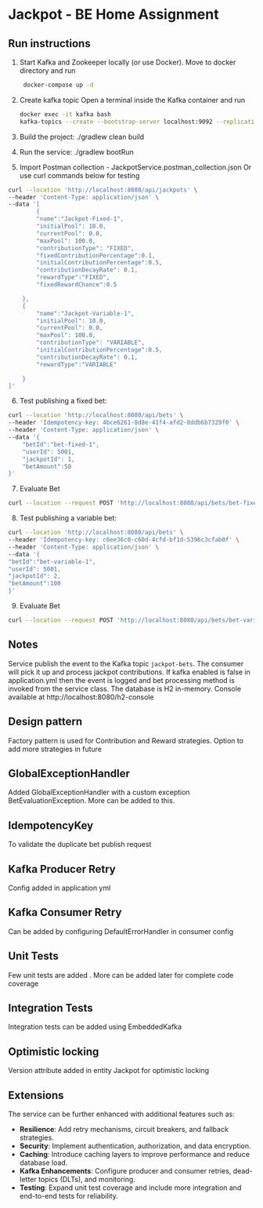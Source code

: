 # Jackpot - BE Home Assignment

## Run instructions

1. Start Kafka and Zookeeper locally (or use Docker).
   Move to docker directory and run
    ```bash
     docker-compose up -d
    ```
2. Create kafka topic
   Open a terminal inside the Kafka container and run
   ```bash
   docker exec -it kafka bash
   kafka-topics --create --bootstrap-server localhost:9092 --replication-factor 1 --partitions 1 --topic jackpot-bets
   ```
3. Build the project:
./gradlew clean build
4. Run the service:
./gradlew bootRun

5. Import Postman collection - JackpotService.postman_collection.json 
   Or use curl commands below for testing
```bash
curl --location 'http://localhost:8080/api/jackpots' \
--header 'Content-Type: application/json' \
--data '[
        {
        "name":"Jackpot-Fixed-1",
        "initialPool": 10.0,
        "currentPool": 0.0,
        "maxPool": 100.0,
        "contributionType": "FIXED",
        "fixedContributionPercentage":0.1,
        "initialContributionPercentage":0.5,
        "contributionDecayRate": 0.1,
        "rewardType":"FIXED",
        "fixedRewardChance":0.5

    },
    {
        "name":"Jackpot-Variable-1",
        "initialPool": 10.0,
        "currentPool": 0.0,
        "maxPool": 100.0,
        "contributionType": "VARIABLE",
        "initialContributionPercentage":0.5,
        "contributionDecayRate": 0.1,
        "rewardType":"VARIABLE"

    }
]'
```
6. Test publishing a fixed bet:

```bash
curl --location 'http://localhost:8080/api/bets' \
--header 'Idempotency-key: 4bce6261-8d8e-41f4-afd2-8ddb6b7329f0' \
--header 'Content-Type: application/json' \
--data '{
    "betId":"bet-fixed-1",
    "userId": 5001,
    "jackpotId": 1,
    "betAmount":50
}'
```
7. Evaluate Bet 
```bash
curl --location --request POST 'http://localhost:8080/api/bets/bet-fixed-1/evaluate'
```

8. Test publishing a variable bet:
```bash
curl --location 'http://localhost:8080/api/bets' \
--header 'Idempotency-key: c6ee36c0-c60d-4cfd-bf1d-5396c3cfab0f' \
--header 'Content-Type: application/json' \
--data '{
"betId":"bet-variable-1",
"userId": 5001,
"jackpotId": 2,
"betAmount":100
}'
```
9. Evaluate Bet
```bash
curl --location --request POST 'http://localhost:8080/api/bets/bet-variable-1/evaluate'
```
## Notes

Service publish the event to the Kafka topic `jackpot-bets`. The consumer will pick it up and process jackpot contributions.
If kafka enabled is false in application.yml then the event is logged and bet processing method is invoked from the service class.
The database is H2 in-memory. Console available at http://localhost:8080/h2-console

## Design pattern 
Factory pattern is used for Contribution and Reward strategies. Option to add more strategies in future

## GlobalExceptionHandler
Added GlobalExceptionHandler with a custom exception BetEvaluationException. More can be added to this.

## IdempotencyKey
To validate the duplicate bet publish request

## Kafka Producer Retry
Config added in application yml

## Kafka Consumer Retry
Can be added by configuring DefaultErrorHandler in consumer config

## Unit Tests
Few unit tests are added . More can be added later for complete code coverage

## Integration Tests
Integration tests can be added using EmbeddedKafka

## Optimistic locking 
Version attribute added in entity Jackpot for optimistic locking

## Extensions

The service can be further enhanced with additional features such as:

- **Resilience**: Add retry mechanisms, circuit breakers, and fallback strategies.
- **Security**: Implement authentication, authorization, and data encryption.
- **Caching**: Introduce caching layers to improve performance and reduce database load.
- **Kafka Enhancements**: Configure producer and consumer retries, dead-letter topics (DLTs), and monitoring.
- **Testing**: Expand unit test coverage and include more integration and end-to-end tests for reliability.  